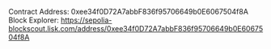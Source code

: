 Contract Address: 0xee34f0D72A7abbF836f95706649b0E6067504f8A  
Block Explorer: https://sepolia-blockscout.lisk.com/address/0xee34f0D72A7abbF836f95706649b0E6067504f8A